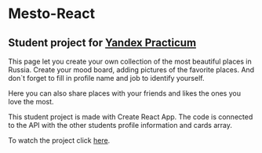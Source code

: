 # **Mesto-React**
## Student project for [Yandex Practicum](https://practicum.yandex.ru/)

This page let you create your own collection of the most beautiful places in Russia. Create your mood board, adding pictures of the favorite places. And don`t forget to fill in profile name and job to identify yourself.

Here you can also share places with your friends and likes the ones you love the most.

This student project is made with Create React App.
The code is connected to the API with the other students profile information and cards array.

To watch the project click [here](https://polina-khv.github.io/mesto-react/).